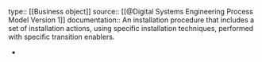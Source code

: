 type:: [[Business object]]
source:: [[@Digital Systems Engineering Process Model Version 1]]
documentation:: An installation procedure that includes a set of installation actions, using specific installation techniques, performed with specific transition enablers.

-